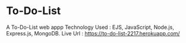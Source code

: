 # To-Do-List
A To-Do-List web appp
  Technology Used : EJS, JavaScript, Node.js, Express.js, MongoDB.
  Live Url : https://to-do-list-2217.herokuapp.com/
